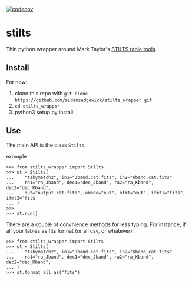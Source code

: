 [![codecov](https://codecov.io/gh/aidansedgewick/pystilts/branch/main/graph/badge.svg?token=MZI48732VB)](https://codecov.io/gh/aidansedgewick/pystilts)

# stilts 

Thin python wrapper around Mark Taylor's [STILTS table tools](http://www.star.bris.ac.uk/~mbt/stilts/ "STILTS homepage").

## Install

For now:
1) clone this repo with `git clone https://github.com/aidansedgewick/stilts_wrapper.git`.
2) `cd stilts_wrapper`
3) python3 setup.py install

## Use

The main API is the class `Stilts`.

example

```
>>> from stilts_wrapper import Stilts
>>> st = Stilts(
...    "tskymatch2", in1="Jband.cat.fits", in2="Kband.cat.fits"
...    ra1="ra_Jband", dec1="dec_Jband", ra2="ra_Kband", dec2="dec_Kband",
...    out="output.cat.fits", omode="out", ofmt="out", ifmt1="fits", ifmt2="fit$
... )  
>>>
>>> st.run()
```

There are a couple of convnience methods for less typing. For instance,
if all your tables as fits format (or all csv, or whatever):

```
>>> from stilts_wrapper import Stilts
>>> st = Stilts(
...    "tskymatch2", in1="Jband.cat.fits", in2="Kband.cat.fits"
...    ra1="ra_Jband", dec1="dec_Jband", ra2="ra_Kband", dec2="dec_Kband",
... )
>>> st.format_all_as("fits")
```

